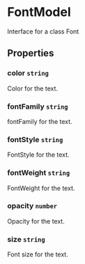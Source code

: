 # FontModel

Interface for a class Font

## Properties

### color `string`

Color for the text.

### fontFamily `string`

fontFamily for the text.

### fontStyle `string`

FontStyle for the text.

### fontWeight `string`

FontWeight for the text.

### opacity `number`

Opacity for the text.

### size `string`

Font size for the text.
